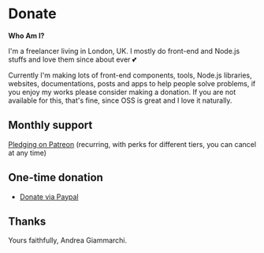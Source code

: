 # Donate

**Who Am I?**

I'm a freelancer living in London, UK. I mostly do front-end and Node.js stuffs and love them since about ever 💕

Currently I'm making lots of front-end components, tools, Node.js libraries, websites, documentations, posts and apps to help people solve problems, if you enjoy my works please consider making a donation. If you are not available for this, that's fine, since OSS is great and I love it naturally.

## Monthly support

[Pledging on Patreon](https://www.patreon.com/webreflection) (recurring, with perks for different tiers, you can cancel at any time)

## One-time donation

- [Donate via Paypal](https://www.paypal.me/webreflection)

## Thanks

Yours faithfully, Andrea Giammarchi.

